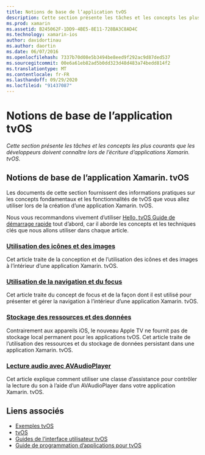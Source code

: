 ```yaml
---
title: Notions de base de l’application tvOS
description: Cette section présente les tâches et les concepts les plus courants que les développeurs doivent connaître lors de l’écriture d’applications Xamarin. tvOS.
ms.prod: xamarin
ms.assetid: B245062F-1DD9-4BE5-8E11-728BA3C8AD4C
ms.technology: xamarin-ios
author: davidortinau
ms.author: daortin
ms.date: 06/07/2016
ms.openlocfilehash: 7337b70d08e5b3494be8eed9f292ac9d87ded537
ms.sourcegitcommit: 00e6a61eb82ad5b0dd323d48d483a74bedd814f2
ms.translationtype: MT
ms.contentlocale: fr-FR
ms.lasthandoff: 09/29/2020
ms.locfileid: "91437087"
---
```

# <a name="tvos-application-fundamentals"></a>Notions de base de l’application tvOS

_Cette section présente les tâches et les concepts les plus courants que les développeurs doivent connaître lors de l’écriture d’applications Xamarin. tvOS._

<a name="Xamarin.tvOS-Application-Fundamentals"></a>

## <a name="xamarintvos-application-fundamentals"></a>Notions de base de l’application Xamarin. tvOS

Les documents de cette section fournissent des informations pratiques sur les concepts fondamentaux et les fonctionnalités de tvOS que vous allez utiliser lors de la création d’une application Xamarin. tvOS.

Nous vous recommandons vivement d’utiliser [Hello, tvOS Guide de démarrage rapide](~/ios/tvos/get-started/hello-tvos.md) tout d’abord, car il aborde les concepts et les techniques clés que nous allons utiliser dans chaque article.

<a name="Working-with-Icons-and-Images"></a>

### <a name="working-with-icons-and-images"></a>[Utilisation des icônes et des images](~/ios/tvos/app-fundamentals/icons-images.md)

Cet article traite de la conception et de l’utilisation des icônes et des images à l’intérieur d’une application Xamarin. tvOS.

<a name="Working-with-Navigation-and-Focus"></a>

### <a name="working-with-navigation-and-focus"></a>[Utilisation de la navigation et du focus](~/ios/tvos/app-fundamentals/navigation-focus.md)

Cet article traite du concept de focus et de la façon dont il est utilisé pour présenter et gérer la navigation à l’intérieur d’une application Xamarin. tvOS.

<a name="Resources-and-Data-Storage"></a>

### <a name="resources-and-data-storage"></a>[Stockage des ressources et des données](~/ios/tvos/app-fundamentals/resources-data-storage.md)

Contrairement aux appareils iOS, le nouveau Apple TV ne fournit pas de stockage local permanent pour les applications tvOS. Cet article traite de l’utilisation des ressources et du stockage de données persistant dans une application Xamarin. tvOS.

<a name="Playing-Sound-with-AVAudioPlayer"></a>

### <a name="playing-sound-with-avaudioplayer"></a>[Lecture audio avec AVAudioPlayer](~/ios/tvos/app-fundamentals/sounds.md)

Cet article explique comment utiliser une classe d’assistance pour contrôler la lecture du son à l’aide d’un AVAudioPlayer dans votre application Xamarin. tvOS.

## <a name="related-links"></a>Liens associés

- [Exemples tvOS](/samples/browse/?products=xamarin&term=Xamarin.iOS%2btvOS)
- [tvOS](https://developer.apple.com/tvos/)
- [Guides de l’interface utilisateur tvOS](https://developer.apple.com/tvos/human-interface-guidelines/)
- [Guide de programmation d’applications pour tvOS](https://developer.apple.com/library/prerelease/tvos/documentation/General/Conceptual/AppleTV_PG/)